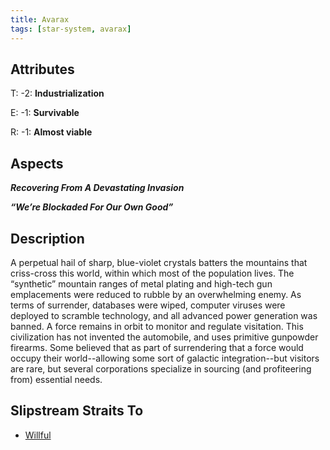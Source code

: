 ```yaml
---
title: Avarax
tags: [star-system, avarax]
---
```


## Attributes

T: \-2: **Industrialization**

E: \-1: **Survivable**

R: \-1: **Almost viable**

## Aspects

***Recovering From A Devastating Invasion***

***“We’re Blockaded For Our Own Good”***

## Description

A perpetual hail of sharp, blue-violet crystals batters the mountains that criss-cross this world, within which most of
the population lives. The “synthetic” mountain ranges of metal plating and high-tech gun emplacements were reduced to
rubble by an overwhelming enemy. As terms of surrender, databases were wiped, computer viruses were deployed to scramble
technology, and all advanced power generation was banned. A force remains in orbit to monitor and regulate visitation.
This civilization has not invented the automobile, and uses primitive gunpowder firearms. Some believed that as part of
surrendering that a force would occupy their world--allowing some sort of galactic integration--but visitors are rare,
but several corporations specialize in sourcing (and profiteering from) essential needs.

## Slipstream Straits To

* [Willful](willful)
